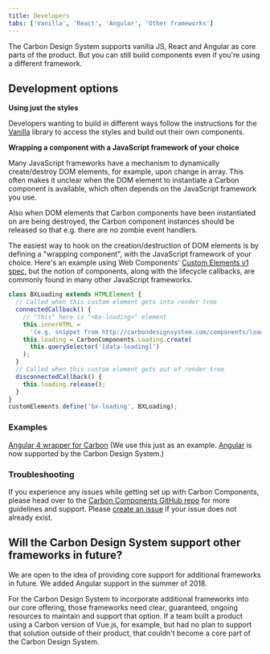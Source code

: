 ```yaml
---
title: Developers
tabs: ['Vanilla', 'React', 'Angular', 'Other frameworks']
---
```


The Carbon Design System supports vanilla JS, React and Angular as core parts of the product. But you can still build components even if you're using a different framework.

## Development options

**Using just the styles**

Developers wanting to build in different ways follow the instructions for the [Vanilla](/getting-started/developers/vanilla) library to access the styles and build out their own components.

**Wrapping a component with a JavaScript framework of your choice**

Many JavaScript frameworks have a mechanism to dynamically create/destroy DOM elements, for example, upon change in array.
This often makes it unclear when the DOM element to instantiate a Carbon component is available, which often depends on the JavaScript framework you use.

Also when DOM elements that Carbon components have been instantiated on are being destroyed, the Carbon component instances should be released so that e.g. there are no zombie event handlers.

The easiest way to hook on the creation/destruction of DOM elements is by defining a "wrapping component", with the JavaScript framework of your choice. Here's an example using Web Components' [Custom Elements v1 spec](https://developer.mozilla.org/en-US/docs/Web/Web_Components/Custom_Elements), but the notion of components, along with the lifecycle callbacks, are commonly found in many other JavaScript frameworks.

```javascript
class BXLoading extends HTMLElement {
  // Called when this custom element gets into render tree
  connectedCallback() {
    // "this" here is "<bx-loading>" element
    this.innerHTML =
      '(e.g. snippet from http://carbondesignsystem.com/components/loading/code)';
    this.loading = CarbonComponents.Loading.create(
      this.querySelector('[data-loading]')
    );
  }
  // Called when this custom element gets out of render tree
  disconnectedCallback() {
    this.loading.release();
  }
}
customElements.define('bx-loading', BXLoading);
```

### Examples

[Angular 4 wrapper for Carbon](https://codepen.io/asudoh/pen/VryJBO?editors=1010) (We use this just as an example. [Angular](https://github.com/ibm/carbon-components-angular) is now supported by the Carbon Design System.)

### Troubleshooting

If you experience any issues while getting set up with Carbon Components, please head over to the [Carbon Components GitHub repo](https://github.com/ibm/carbon-components) for more guidelines and support. Please [create an issue](https://github.com/ibm/carbon-components/issues) if your issue does not already exist.

## Will the Carbon Design System support other frameworks in future?

We are open to the idea of providing core support for additional frameworks in future. We added Angular support in the summer of 2018.

For the Carbon Design System to incorporate additional frameworks into our core offering, those frameworks need clear, guaranteed, ongoing resources to maintain and support that option. If a team built a product using a Carbon version of Vue.js, for example, but had no plan to support that solution outside of their product, that couldn't become a core part of the Carbon Design System.
